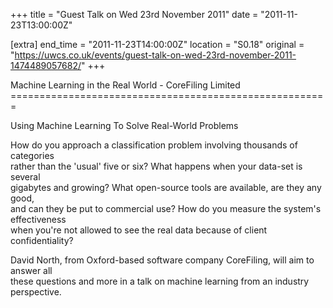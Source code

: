 +++
title = "Guest Talk on Wed 23rd November 2011"
date = "2011-11-23T13:00:00Z"

[extra]
end_time = "2011-11-23T14:00:00Z"
location = "S0.18"
original = "https://uwcs.co.uk/events/guest-talk-on-wed-23rd-november-2011-1474489057682/"
+++

Machine Learning in the Real World - CoreFiling Limited  
\=======================================================

Using Machine Learning To Solve Real-World Problems

How do you approach a classification problem involving thousands of categories  
rather than the 'usual' five or six? What happens when your data-set is several  
gigabytes and growing? What open-source tools are available, are they any good,  
and can they be put to commercial use? How do you measure the system's effectiveness  
when you're not allowed to see the real data because of client confidentiality?

David North, from Oxford-based software company CoreFiling, will aim to answer all  
these questions and more in a talk on machine learning from an industry perspective.

